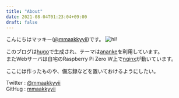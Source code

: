 ```yaml
---
title: "About"
date: 2021-08-04T01:23:04+09:00
draft: false
---
```


こんにちはマッキー([@mmaakkyyii](https://twitter.com/mmaakkyyii))です。
![hi!](/image/icon.jpg)

このブログは[hugo](https://gohugo.io/)で生成され、テーマは[ananke](https://github.com/theNewDynamic/gohugo-theme-ananke)を利用しています。  
またWebサーバは自宅のRaspberry Pi Zero W上で[nginx](https://nginx.org/)が動いています。  

ここには作ったものや、備忘録などを置いておけるようにしたい。  



Twitter : [@mmaakkyyii](https://twitter.com/mmaakkyyii)  
GitHug : [mmaakkyyii](https://github.com/mmaakkyyii)
